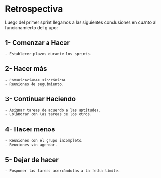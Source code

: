 # Retrospectiva
Luego del primer sprint llegamos a las siguientes conclusiones en cuanto al funcionamiento del grupo:

## 1- Comenzar a Hacer
    - Establecer plazos durante los sprints. 

## 2- Hacer más
    - Comunicaciones sincrónicas.
    - Reuniones de seguimiento.

## 3- Continuar Haciendo
    - Asignar tareas de acuerdo a las aptitudes.
    - Colaborar con las tareas de los otros.

## 4- Hacer menos
    - Reuniones con el grupo incompleto.
    - Reuniones sin agendar.

## 5- Dejar de hacer
    - Posponer las tareas acercándolas a la fecha límite.